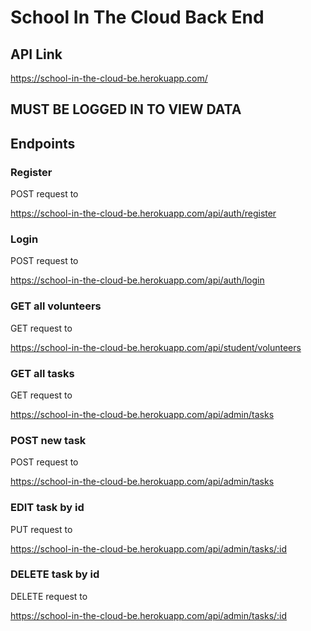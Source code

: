 # School In The Cloud Back End

## API Link
https://school-in-the-cloud-be.herokuapp.com/

## MUST BE LOGGED IN TO VIEW DATA

## Endpoints

### Register
POST request to 

https://school-in-the-cloud-be.herokuapp.com/api/auth/register

### Login
POST request to 

https://school-in-the-cloud-be.herokuapp.com/api/auth/login

### GET all volunteers
GET request to

https://school-in-the-cloud-be.herokuapp.com/api/student/volunteers

### GET all tasks
GET request to

https://school-in-the-cloud-be.herokuapp.com/api/admin/tasks

### POST new task
POST request to 

https://school-in-the-cloud-be.herokuapp.com/api/admin/tasks

### EDIT task by id
PUT request to 

https://school-in-the-cloud-be.herokuapp.com/api/admin/tasks/:id

### DELETE task by id 
DELETE request to 

https://school-in-the-cloud-be.herokuapp.com/api/admin/tasks/:id